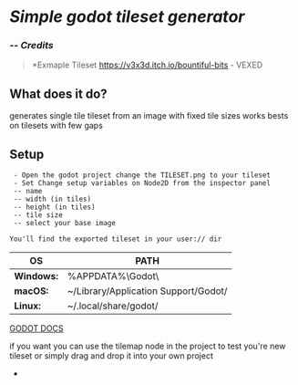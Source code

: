 
# *Simple godot tileset generator*

### -- *Credits*
> *Exmaple Tileset https://v3x3d.itch.io/bountiful-bits - VEXED

## What does it do?
generates single tile tileset from an image with fixed tile sizes
works bests on tilesets with few gaps

## **Setup**

```
 - Open the godot project change the TILESET.png to your tileset
 - Set Change setup variables on Node2D from the inspector panel
 -- name
 -- width (in tiles)
 -- height (in tiles)
 -- tile size
 -- select your base image
```

```
You'll find the exported tileset in your user:// dir
```
| OS | PATH |
| ------ | ------ |
| **Windows:** | %APPDATA%\Godot\
| **macOS:** | ~/Library/Application Support/Godot/
| **Linux:** | ~/.local/share/godot/


[GODOT DOCS][PlGd]


if you want you can use the tilemap node in the project to test you're new tileset or simply drag and drop it into your own project


-

   [PlGd]: <https://docs.godotengine.org/en/3.4/tutorials/io/data_paths.html>
